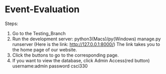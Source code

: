 # Event-Evaluation
Steps:
1. Go to the Testing_Branch
2. Run the development server: python3(Macs)/py(Windows) manage.py runserver
(Here is the link: http://127.0.0.1:8000/)
  The link takes you to the home page of our website. 
3. Click the buttons to go to the corresponding page.
4. If you want to view the database, click Admin Access(red button)
    username:admin
    password csci330
